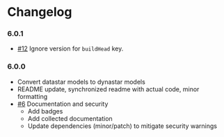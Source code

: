 # Changelog

### 6.0.1

- [#12] Ignore version for `buildHead` key.

### 6.0.0
- Convert datastar models to dynastar models
- README update, synchronized readme with actual code, minor formatting
- [#6] Documentation and security
  - Add badges
  - Add collected documentation
  - Update dependencies (minor/patch) to mitigate security warnings

[#6]: https://github.com/warehouseai/warehouse-models/pull/6
[#12]: https://github.com/warehouseai/warehouse-models/pull/12
